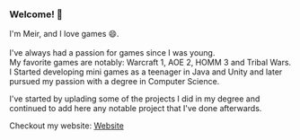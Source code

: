 ### Welcome! 👋

<!--
**Meirshomron/Meirshomron** is a ✨ _special_ ✨ repository because its `README.md` (this file) appears on your GitHub profile.

Here are some ideas to get you started:

- 🔭 I’m currently working on ...
- 🌱 I’m currently learning ...
- 👯 I’m looking to collaborate on ...
- 🤔 I’m looking for help with ...
- 💬 Ask me about ...
- 📫 How to reach me: ...
- 😄 Pronouns: ...
- ⚡ Fun fact: ...
-->

I'm Meir, and I love games 😄.
<br>
<br>I've always had a passion for games since I was young.</br>
My favorite games are notably: Warcraft 1, AOE 2, HOMM 3 and Tribal Wars.
<br>I Started developing mini games as a teenager in Java and Unity and later pursued my passion with a degree in Computer Science.</br>

I've started by uplading some of the projects I did in my degree and continued to add here any notable project that I've done afterwards.

Checkout my website: <a href="https://meirshomron.github.io/">Website</a>

